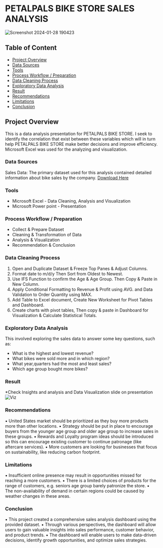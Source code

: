 # PETALPALS BIKE STORE SALES ANALYSIS
![Screenshot 2024-01-28 190423](https://github.com/hanifasalihu/bike-sales/assets/157046638/9331f0b2-d149-482c-8169-0338a75569a6)

## Table of Content

- [ Project Overview](#project-overview)
- [ Data Sources](#data-sources)
- [Tools](#tools)
- [Process Workflow / Preparation](Process-Workflow/-Preparation)
- [Data Cleaning Process](#data-cleaning-process)
- [Exploratory Data Analysis](#exploratory-data-analysis)
- [Result](#result)
- [Recommendations](#recommendations)
- [Limitations](#limitations)
- [Conclusion](#conclusion)

## Project Overview

This is a data analysis presentation for PETALPALS BIKE STORE. I seek to identify the correlation that exist between these variables which will in turn help PETALPALS BIKE STORE make better decisions and improve efficiency. Microsoft Excel was used for the analyzing and visualization.

### Data Sources

Sales Data: The primary dataset used for this analysis contained detailed information about bike sales by the company.
[Download Here](https://www.kaggle.com/)

### Tools

- Microsoft Excel - Data Cleaning, Analysis and Visualization
- Microsoft Power point - Presentation

### Process Workflow / Preparation

- Collect & Prepare Dataset
- Cleaning & Transformation of Data 
- Analysis & Visualization
- Recommendation & Conclusion

### Data Cleaning Process

1. Open and Duplicate Dataset & Freeze Top Panes & Adjust Columns.
2. Format date to m/d/y Then Sort from Oldest to Newest.
3. Use IFS Function to confirm the Age & Age Group. Then Copy & Paste in New Column.
4. Apply Conditional Formatting to Revenue & Profit using AVG. and Data Validation to Order Quantity using MAX.
5. Add Table to Excel document, Create New Worksheet for Pivot Tables and Dashboard.
6. Create charts with pivot tables, Then copy & paste in Dashboard for Visualization & Calculate Statistical Totals.

### Exploratory Data Analysis

This involved exploring the sales data to answer some key questions, such as:
- What is the highest and lowest revenue?
- What bikes were sold more and in which region?
- What year,quarters had the most and least sales?
- Which age group bought more bikes?

### Result
 *Check Insights and analysis and Data Visualization slide on presentation
![Viz](https://github.com/hanifasalihu/bike-sales/assets/157046638/466565d9-e261-4611-b681-b2326aea94af)

### Recommendations

▪ United States market should be prioritized as they buy more products more than other locations.
▪ Strategy should be put in place to encourage buyers from the younger age group and older age group to increase sales in these groups.
▪ Rewards and Loyalty program ideas should be introduced so this can encourage existing customer to continue patronage (like aftercare services).
▪ More customers are looking for businesses that focus on sustainability, like reducing carbon footprint.

### Limitations

▪ Insufficient online presence may result in opportunities missed for reaching a more customers.
▪ There is a limited choices of products for the range of customers, e.g. seniors age group barely patronize the store.
▪ The non-availability of demand in certain regions could be caused by weather changes in these areas.

### Conclusion

▪ This project created a comprehensive sales analysis dashboard using the provided dataset.
▪ Through various perspectives, the dashboard will allow users to gain valuable insights into sales performance, customer behavior, and product trends.
▪ The dashboard will enable users to make data-driven decisions, identify growth opportunities, and optimize sales strategies.
